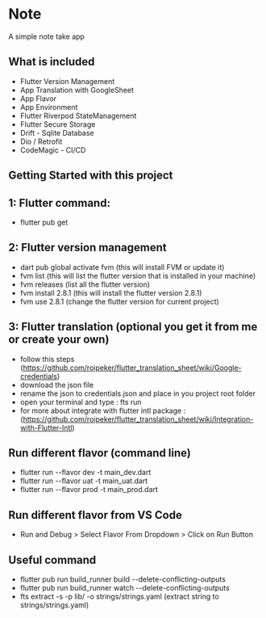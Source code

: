 # Note

A simple note take app

## What is included
* Flutter Version Management
* App Translation with GoogleSheet
* App Flavor
* App Environment 
* Flutter Riverpod StateManagement
* Flutter Secure Storage
* Drift - Sqlite Database
* Dio / Retrofit
* CodeMagic - CI/CD
## Getting Started with this project

## 1: Flutter command:
* flutter pub get

## 2: Flutter version management
* dart pub global activate fvm (this will install FVM or update it)
* fvm list (this will list the flutter version that is installed in your machine)
* fvm releases (list all the flutter version)
* fvm install 2.8.1 (this will install the flutter version 2.8.1)
* fvm use 2.8.1 (change the flutter version for current project)

## 3: Flutter translation (optional you get it from me or create your own)
* follow this steps  (https://github.com/roipeker/flutter_translation_sheet/wiki/Google-credentials)
* download the json file
* rename the json to credentials.json and place in you project root folder
* open your terminal and type : fts run
* for more about integrate with flutter intl package : (https://github.com/roipeker/flutter_translation_sheet/wiki/Integration-with-Flutter-Intl)


## Run different flavor (command line)
* flutter run --flavor dev -t main_dev.dart
* flutter run --flavor uat -t main_uat.dart
* flutter run --flavor prod -t main_prod.dart

## Run different flavor from VS Code
* Run and Debug > Select Flavor From Dropdown > Click  on Run Button

## Useful command
* flutter pub run build_runner build --delete-conflicting-outputs
* flutter pub run build_runner watch --delete-conflicting-outputs
* fts extract -s -p lib/ -o strings/strings.yaml (extract string to strings/strings.yaml)